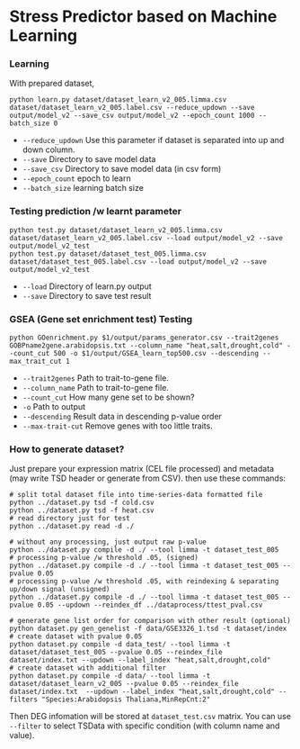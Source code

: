 # Stress Predictor based on Machine Learning


### Learning

With prepared dataset,

```
python learn.py dataset/dataset_learn_v2_005.limma.csv dataset/dataset_learn_v2_005.label.csv --reduce_updown --save output/model_v2 --save_csv output/model_v2 --epoch_count 1000 --batch_size 0
```

* <code>--reduce_updown</code> Use this parameter if dataset is separated into up and down column.
* <code>--save</code> Directory to save model data
* <code>--save_csv</code> Directory to save model data (in csv form)
* <code>--epoch_count</code> epoch to learn
* <code>--batch_size</code> learning batch size

### Testing prediction /w learnt parameter

```
python test.py dataset/dataset_learn_v2_005.limma.csv dataset/dataset_learn_v2_005.label.csv --load output/model_v2 --save output/model_v2_test
python test.py dataset/dataset_test_005.limma.csv dataset/dataset_test_005.label.csv --load output/model_v2 --save output/model_v2_test
```

* <code>--load</code> Directory of learn.py output
* <code>--save</code> Directory to save test result

### GSEA (Gene set enrichment test) Testing

```
python GOenrichment.py $1/output/params_generator.csv --trait2genes GOBPname2gene.arabidopsis.txt --column_name "heat,salt,drought,cold" --count_cut 500 -o $1/output/GSEA_learn_top500.csv --descending --max_trait_cut 1
```

* <code>--trait2genes</code> Path to trait-to-gene file.
* <code>--column_name</code> Path to trait-to-gene file.
* <code>--count_cut</code> How many gene set to be shown?
* <code>-o</code> Path to output
* <code>--descending</code> Result data in descending p-value order
* <code>--max-trait-cut</code> Remove genes with too little traits.


### How to generate dataset?

Just prepare your expression matrix (CEL file processed) and metadata (may write TSD header or generate from CSV). then use these commands:

```
# split total dataset file into time-series-data formatted file
python ../dataset.py tsd -f cold.csv
python ../dataset.py tsd -f heat.csv
# read directory just for test
python ../dataset.py read -d ./

# without any processing, just output raw p-value
python ../dataset.py compile -d ./ --tool limma -t dataset_test_005
# processing p-value /w threshold .05, (signed)
python ../dataset.py compile -d ./ --tool limma -t dataset_test_005 --pvalue 0.05
# processing p-value /w threshold .05, with reindexing & separating up/down signal (unsigned)
python ../dataset.py compile -d ./ --tool limma -t dataset_test_005 --pvalue 0.05 --updown --reindex_df ../dataprocess/ttest_pval.csv

# generate gene list order for comparison with other result (optional)
python dataset.py gen_genelist -f data/GSE3326_1.tsd -t dataset/index
# create dataset with pvalue 0.05
python dataset.py compile -d data_test/ --tool limma -t dataset/dataset_test_005 --pvalue 0.05 --reindex_file dataset/index.txt --updown --label_index "heat,salt,drought,cold"
# create dataset with additional filter
python dataset.py compile -d data/ --tool limma -t dataset/dataset_learn_v2_005 --pvalue 0.05 --reindex_file dataset/index.txt  --updown --label_index "heat,salt,drought,cold" --filters "Species:Arabidopsis Thaliana,MinRepCnt:2"
```

Then DEG infomation will be stored at `dataset_test.csv` matrix.
You can use `--filter` to select TSData with specific condition (with column name and value).
